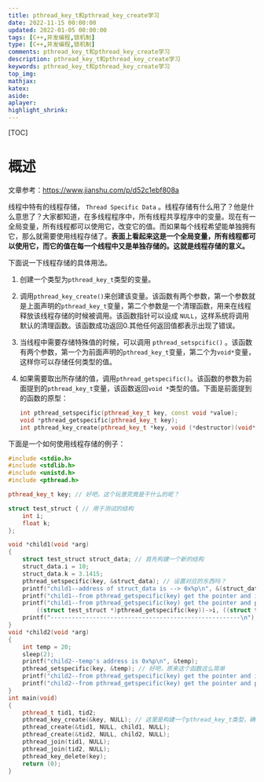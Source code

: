 ```yaml
---
title: pthread_key_t和pthread_key_create学习
date: 2022-11-15 00:00:00
updated: 2022-01-05 00:00:00
tags: [C++,并发编程,锁机制]
type: [C++,并发编程,锁机制]
comments: pthread_key_t和pthread_key_create学习
description: pthread_key_t和pthread_key_create学习
keywords: pthread_key_t和pthread_key_create学习
top_img:
mathjax:
katex:
aside:
aplayer:
highlight_shrink:
---
```


[TOC]

# 概述

文章参考：https://www.jianshu.com/p/d52c1ebf808a

线程中特有的线程存储， `Thread Specific Data` 。线程存储有什么用了？他是什么意思了？大家都知道，在多线程程序中，所有线程共享程序中的变量。现在有一全局变量，所有线程都可以使用它，改变它的值。而如果每个线程希望能单独拥有它，那么就需要使用线程存储了。**表面上看起来这是一个全局变量，所有线程都可以使用它，而它的值在每一个线程中又是单独存储的。这就是线程存储的意义。**

下面说一下线程存储的具体用法。

1. 创建一个类型为`pthread_key_t`类型的变量。

2. 调用`pthread_key_create()`来创建该变量。该函数有两个参数，第一个参数就是上面声明的`pthread_key_t`变量，第二个参数是一个清理函数，用来在线程释放该线程存储的时候被调用。该函数指针可以设成 `NULL`，这样系统将调用默认的清理函数。该函数成功返回0.其他任何返回值都表示出现了错误。

3. 当线程中需要存储特殊值的时候，可以调用 `pthread_setspcific()` 。该函数有两个参数，第一个为前面声明的`pthread_key_t`变量，第二个为`void*`变量，这样你可以存储任何类型的值。

4. 如果需要取出所存储的值，调用`pthread_getspecific()`。该函数的参数为前面提到的`pthread_key_t`变量，该函数返回`void *`类型的值。下面是前面提到的函数的原型：

   ```c++
   int pthread_setspecific(pthread_key_t key, const void *value);
   void *pthread_getspecific(pthread_key_t key);
   int pthread_key_create(pthread_key_t *key, void (*destructor)(void*));
   ```

   

下面是一个如何使用线程存储的例子：

```c++
#include <stdio.h>
#include <stdlib.h>
#include <unistd.h>
#include <pthread.h>

pthread_key_t key; // 好吧，这个玩意究竟是干什么的呢？

struct test_struct { // 用于测试的结构
    int i;
    float k;
};

void *child1(void *arg)
{
    struct test_struct struct_data; // 首先构建一个新的结构
    struct_data.i = 10;
    struct_data.k = 3.1415;
    pthread_setspecific(key, &struct_data); // 设置对应的东西吗？
    printf("child1--address of struct_data is --> 0x%p\n", &(struct_data));
    printf("child1--from pthread_getspecific(key) get the pointer and it points to --> 0x%p\n", (struct test_struct *)pthread_getspecific(key));
    printf("child1--from pthread_getspecific(key) get the pointer and print it's content:\nstruct_data.i:%d\nstruct_data.k: %f\n", 
        ((struct test_struct *)pthread_getspecific(key))->i, ((struct test_struct *)pthread_getspecific(key))->k);
    printf("------------------------------------------------------\n");
}
void *child2(void *arg)
{
    int temp = 20;
    sleep(2);
    printf("child2--temp's address is 0x%p\n", &temp);
    pthread_setspecific(key, &temp); // 好吧，原来这个函数这么简单
    printf("child2--from pthread_getspecific(key) get the pointer and it points to --> 0x%p\n", (int *)pthread_getspecific(key));
    printf("child2--from pthread_getspecific(key) get the pointer and print it's content --> temp:%d\n", *((int *)pthread_getspecific(key)));
}
int main(void)
{
    pthread_t tid1, tid2;
    pthread_key_create(&key, NULL); // 这里是构建一个pthread_key_t类型，确实是相当于一个key
    pthread_create(&tid1, NULL, child1, NULL);
    pthread_create(&tid2, NULL, child2, NULL);
    pthread_join(tid1, NULL);
    pthread_join(tid2, NULL);
    pthread_key_delete(key);
    return (0);
}
```

